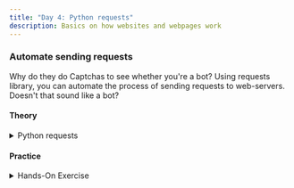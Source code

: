 ```yaml
---
title: "Day 4: Python requests"
description: Basics on how websites and webpages work
---
```

### Automate sending requests
Why do they do Captchas to see whether you're a bot? 
Using requests library, you can automate the process of sending requests to web-servers. Doesn't that sound like a bot?

#### Theory

<details>
<summary>Python requests</summary>

> Objective: Learn to send requests using python requests library.

> > HTTP headers [Read here](https://developer.mozilla.org/en-US/docs/Web/HTTP/Headers)

> > Python requests [Read here](https://www.youtube.com/watch?v=tb8gHvYlCFs)


</details>

#### Practice
<details>
<summary>Hands-On Exercise</summary>

>>Fetch some webpages using requests library

</details>


